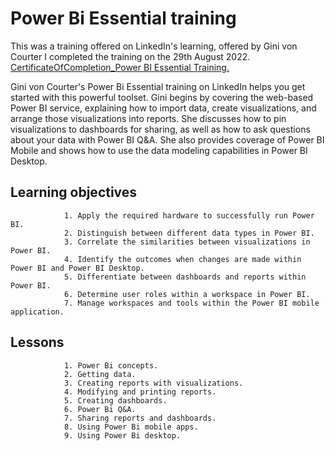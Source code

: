 # Power Bi Essential training

  This was a training offered on LinkedIn's learning, offered by Gini von Courter
  I completed the training on the 29th August 2022.
  [CertificateOfCompletion_Power BI Essential Training.](uhttps://www.linkedin.com/learning/certificates/6f1788c6bb97759bef3d5ec476a13330afbc4eebb21e362ee52b0738a16bb033?trk=share_certificaterl)
 
      
  Gini von Courter's Power Bi Essential training on LinkedIn helps you get started with this powerful toolset. 
  Gini begins by covering the web-based Power BI service, explaining how to import data, create visualizations, and arrange those visualizations into reports. 
  She discusses how to pin visualizations to dashboards for sharing, as well as how to ask questions about your data with Power BI Q&A. 
  She also provides coverage of Power BI Mobile and shows how to use the data modeling capabilities in Power BI Desktop.

   ## Learning objectives
```
            1. Apply the required hardware to successfully run Power BI.
            2. Distinguish between different data types in Power BI.
            3. Correlate the similarities between visualizations in Power BI.
            4. Identify the outcomes when changes are made within Power BI and Power BI Desktop.
            5. Differentiate between dashboards and reports within Power BI.
            6. Determine user roles within a workspace in Power BI.
            7. Manage workspaces and tools within the Power BI mobile application.
```

   ## Lessons
```
            1. Power Bi concepts.
            2. Getting data.
            3. Creating reports with visualizations.
            4. Modifying and printing reports.
            5. Creating dashboards.
            6. Power Bi Q&A.
            7. Sharing reports and dashboards.
            8. Using Power Bi mobile apps.
            9. Using Power Bi desktop.
```
